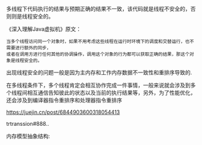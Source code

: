 多线程下代码执行的结果与预期正确的结果不一致，该代码就是线程不安全的，否则则是线程安全的。

《深入理解Java虚拟机》原文：
```
当多个线程访问同一个对象时，如果不用考虑这些线程在运行时环境下的调度和交替运行，也不需要进行额外的同步，
或者在调用方进行任何其他的协调操作，调用这个对象的行为都可以获取正确的结果，那这个对象是线程安全的。
```

出现线程安全的问题一般是因为主内存和工作内存数据不一致性和重排序导致的.

在多线程条件下，多个线程肯定会相互协作完成一件事情，一般来说就会涉及到多个线程间相互通信告知彼此的状态以及当前的执行结果等，另外，为了性能优化，还会涉及到编译器指令重排序和处理器指令重排序

https://juejin.cn/post/6844903600318054413

trtranssion#888..

内存模型抽象结构:
